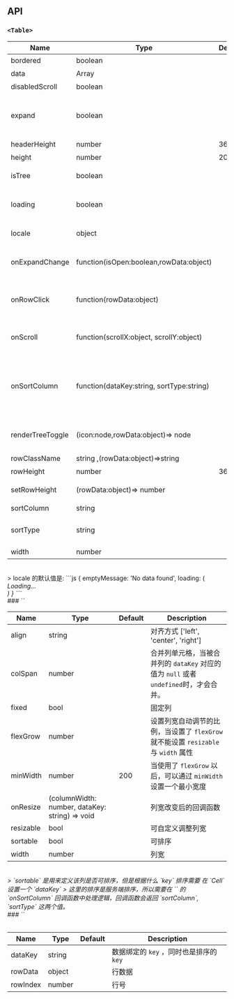 
## API

### `<Table>`

| Name             | Type                                      | Default | Description                                                  |
| ---------------- | ----------------------------------------- | ------- | ------------------------------------------------------------ |
| bordered         | boolean                                   |         | 显示边框线                                                   |
| data             | Array                                     |         | 表格数据                                                     |
| disabledScroll   | boolean                                   |         | 禁用滚动                                                     |
| expand           | boolean                                   |         | 展开所有节点，`isTree`为 `tree` 时，该属性有效               |
| headerHeight     | number                                    | 36      | 表头高度                                                     |
| height           | number                                    | 200     | 高度                                                         |
| isTree           | boolean                                   |         | 是否展示为树表格                                             |
| loading          | boolean                                   |         | 显示 loading 状态                                            |
| locale           | object                                    |         | 本地化语言配置                                               |
| onExpandChange   | function(isOpen:boolean,rowData:object)   |         | 树形表格，在展开节点的回调函数                               |
| onRowClick       | function(rowData:object)                  |         | 行点击后的回调函数， 返回 `rowDate`                          |
| onScroll         | function(scrollX:object, scrollY:object)  |         | 滚动条滚动时候的回调函数                                     |
| onSortColumn     | function(dataKey:string, sortType:string) |         | 点击排序列的回调函数，返回 `sortColumn`, `sortType` 这两个值 |
| renderTreeToggle | (icon:node,rowData:object)=> node         |         | 树形表格，在展开节点的回调函数                               |
| rowClassName     | string ,(rowData:object)=>string          |         | 宽度                                                         |
| rowHeight        | number                                    | 36      | 行高                                                         |
| setRowHeight     | (rowData:object)=> number                 |         | 重新渲染行高                                                 |
| sortColumn       | string                                    |         | 排序列名称                                                   |
| sortType         | string                                    |         | 排序类型 ['desc', 'asc']                                     |
| width            | number                                    |         | 宽度                                                         |


<br>
> locale 的默认值是:
```js
{
  emptyMessage: 'No data found',
  loading: (
    <div>
      <i className="icon icon-cog icon-lg icon-spin" />
      <span>Loading...</span>
    </div>
  )
}
```

<br>
###  `<Column>`

| Name      | Type                                           | Default | Description                                                                           |
| --------- | ---------------------------------------------- | ------- | ------------------------------------------------------------------------------------- |
| align     | string                                         |         | 对齐方式 ['left', 'center', 'right']                                                  |
| colSpan   | number                                         |         | 合并列单元格，当被合并列的 `dataKey` 对应的值为 `null` 或者 `undefined`时，才会合并。 |
| fixed     | bool                                           |         | 固定列                                                                                |
| flexGrow  | number                                         |         | 设置列宽自动调节的比例，当设置了 `flexGrow` 就不能设置 `resizable` 与 `width` 属性    |
| minWidth  | number                                         | 200     | 当使用了 `flexGrow` 以后，可以通过 `minWidth` 设置一个最小宽度                        |
| onResize  | (columnWidth: number, dataKey: string) => void |         | 列宽改变后的回调函数                                                                  |
| resizable | bool                                           |         | 可自定义调整列宽                                                                      |
| sortable  | bool                                           |         | 可排序                                                                                |
| width     | number                                         |         | 列宽                                                                                  |


<br>
> `sortable` 是用来定义该列是否可排序，但是根据什么 `key` 排序需要 在 `Cell` 设置一个 `dataKey`
> 这里的排序是服务端排序，所以需要在 `<Table>` 的 `onSortColumn` 回调函数中处理逻辑，回调函数会返回 `sortColumn`, `sortType` 这两个值。

<br>
###  `<Cell>`

| Name     | Type   | Default | Description                             |
| -------- | ------ | ------- | --------------------------------------- |
| dataKey  | string |         | 数据绑定的 `key` ，同时也是排序的 `key` |
| rowData  | object |         | 行数据                                  |
| rowIndex | number |         | 行号                                    |

